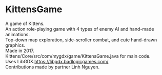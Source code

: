 # KittensGame
A game of Kittens.<br>
An action role-playing game with 4 types of enemy AI and hand-made animations.<br>
Top-down map exploration, side-scroller combat, and cute hand-drawn graphics.<br>
Made in 2017.<br>
Kittens/Core/src/com/mygdx/game/KittensGame.java for main code.<br>
Uses LibGDX.https://libgdx.badlogicgames.com/<br>
Contributions made by partner Linh Nguyen.<br>
